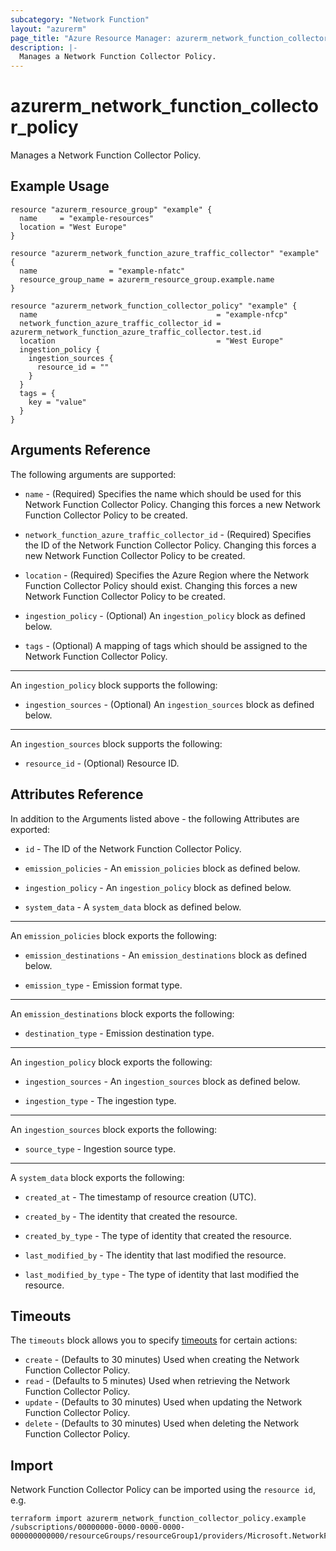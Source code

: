```yaml
---
subcategory: "Network Function"
layout: "azurerm"
page_title: "Azure Resource Manager: azurerm_network_function_collector_policy"
description: |-
  Manages a Network Function Collector Policy.
---
```


# azurerm_network_function_collector_policy

Manages a Network Function Collector Policy.

## Example Usage

```hcl
resource "azurerm_resource_group" "example" {
  name     = "example-resources"
  location = "West Europe"
}

resource "azurerm_network_function_azure_traffic_collector" "example" {
  name                = "example-nfatc"
  resource_group_name = azurerm_resource_group.example.name
}

resource "azurerm_network_function_collector_policy" "example" {
  name                                        = "example-nfcp"
  network_function_azure_traffic_collector_id = azurerm_network_function_azure_traffic_collector.test.id
  location                                    = "West Europe"
  ingestion_policy {
    ingestion_sources {
      resource_id = ""
    }
  }
  tags = {
    key = "value"
  }
}
```

## Arguments Reference

The following arguments are supported:

* `name` - (Required) Specifies the name which should be used for this Network Function Collector Policy. Changing this forces a new Network Function Collector Policy to be created.

* `network_function_azure_traffic_collector_id` - (Required) Specifies the ID of the Network Function Collector Policy. Changing this forces a new Network Function Collector Policy to be created.

* `location` - (Required) Specifies the Azure Region where the Network Function Collector Policy should exist. Changing this forces a new Network Function Collector Policy to be created.

* `ingestion_policy` - (Optional) An `ingestion_policy` block as defined below.

* `tags` - (Optional) A mapping of tags which should be assigned to the Network Function Collector Policy.

---

An `ingestion_policy` block supports the following:

* `ingestion_sources` - (Optional) An `ingestion_sources` block as defined below.

---

An `ingestion_sources` block supports the following:

* `resource_id` - (Optional) Resource ID.

## Attributes Reference

In addition to the Arguments listed above - the following Attributes are exported:

* `id` - The ID of the Network Function Collector Policy.

* `emission_policies` - An `emission_policies` block as defined below.

* `ingestion_policy` - An `ingestion_policy` block as defined below.

* `system_data` - A `system_data` block as defined below.

---

An `emission_policies` block exports the following:

* `emission_destinations` - An `emission_destinations` block as defined below.

* `emission_type` - Emission format type.

---

An `emission_destinations` block exports the following:

* `destination_type` - Emission destination type.

---

An `ingestion_policy` block exports the following:

* `ingestion_sources` - An `ingestion_sources` block as defined below.

* `ingestion_type` - The ingestion type.

---

An `ingestion_sources` block exports the following:

* `source_type` - Ingestion source type.

---

A `system_data` block exports the following:

* `created_at` - The timestamp of resource creation (UTC).

* `created_by` - The identity that created the resource.

* `created_by_type` - The type of identity that created the resource.

* `last_modified_by` - The identity that last modified the resource.

* `last_modified_by_type` - The type of identity that last modified the resource.

## Timeouts

The `timeouts` block allows you to specify [timeouts](https://www.terraform.io/docs/configuration/resources.html#timeouts) for certain actions:

* `create` - (Defaults to 30 minutes) Used when creating the Network Function Collector Policy.
* `read` - (Defaults to 5 minutes) Used when retrieving the Network Function Collector Policy.
* `update` - (Defaults to 30 minutes) Used when updating the Network Function Collector Policy.
* `delete` - (Defaults to 30 minutes) Used when deleting the Network Function Collector Policy.

## Import

Network Function Collector Policy can be imported using the `resource id`, e.g.

```shell
terraform import azurerm_network_function_collector_policy.example /subscriptions/00000000-0000-0000-0000-000000000000/resourceGroups/resourceGroup1/providers/Microsoft.NetworkFunction/azureTrafficCollectors/azureTrafficCollector1/collectorPolicies/collectorPolicy1
```
